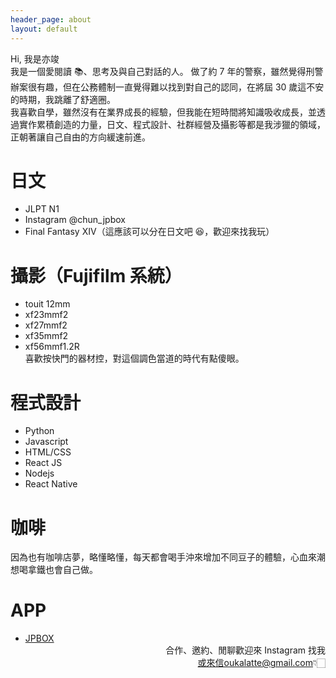 ```yaml
---
header_page: about
layout: default
---
```


Hi, 我是亦竣  
我是一個愛閱讀 📚、思考及與自己對話的人。
做了約 7 年的警察，雖然覺得刑警辦案很有趣，但在公務體制一直覺得難以找到對自己的認同，在將屆 30 歲這不安的時期，我跳離了舒適圈。  
我喜歡自學，雖然沒有在業界成長的經驗，但我能在短時間將知識吸收成長，並透過實作累積創造的力量，日文、程式設計、社群經營及攝影等都是我涉獵的領域，正朝著讓自己自由的方向緩速前進。

# 日文

- JLPT N1
- Instagram @chun_jpbox
- Final Fantasy XIV（這應該可以分在日文吧 😆，歡迎來找我玩）

# 攝影（Fujifilm 系統）

- touit 12mm
- xf23mmf2
- xf27mmf2
- xf35mmf2
- xf56mmf1.2R  
  喜歡按快門的器材控，對這個調色當道的時代有點傻眼。

# 程式設計

- Python
- Javascript
- HTML/CSS
- React JS
- Nodejs
- React Native

# 咖啡

因為也有咖啡店夢，略懂略懂，每天都會喝手沖來增加不同豆子的體驗，心血來潮想喝拿鐵也會自己做。

# APP

- [JPBOX](/jpbox.html)
  <span style="display: block;text-align: right;">合作、邀約、閒聊歡迎來 Instagram 找我<br>或來信oukalatte@gmail.com👇🏻</span>

